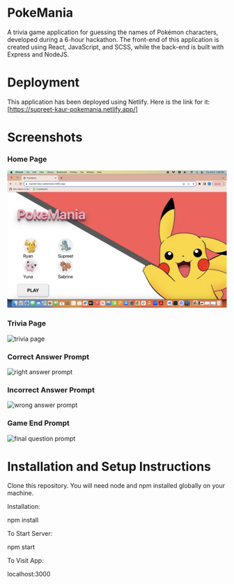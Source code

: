 # PokeMania

A trivia game application for guessing the names of Pokémon characters, developed during a 6-hour hackathon. The front-end of this application is created using React, JavaScript, and SCSS, while the back-end is built with Express and NodeJS.


# Deployment

This application has been deployed using Netlify. Here is the link for it: [https://supreet-kaur-pokemania.netlify.app/]


# Screenshots

### Home Page
![home page](https://github.com/isupreetk/Hackathon-client/blob/main/src/assets/screenshots/home-page.png?raw=true)


### Trivia Page
![trivia page](https://github.com/isupreetk/Hackathon-client/blob/main/src/assets/screenshots/trivia-page.png?raw=true)


### Correct Answer Prompt
![right answer prompt](https://github.com/isupreetk/Hackathon-client/blob/main/src/assets/screenshots/right-answer-prompt.png?raw=true)


### Incorrect Answer Prompt
![wrong answer prompt](https://github.com/isupreetk/Hackathon-client/blob/main/src/assets/screenshots/wrong-answer-prompt.png?raw=true)


### Game End Prompt
![final question prompt](https://github.com/isupreetk/Hackathon-client/blob/main/src/assets/screenshots/final-question-prompt.png?raw=true)


# Installation and Setup Instructions

Clone this repository. You will need node and npm installed globally on your machine.

Installation:

npm install

To Start Server:

npm start

To Visit App:

localhost:3000